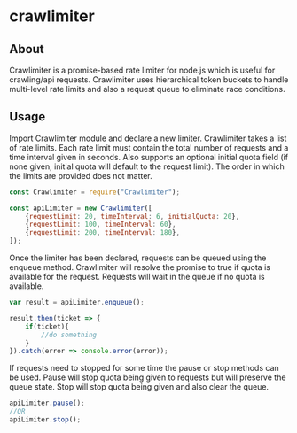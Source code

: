 # crawlimiter

## About
Crawlimiter is a promise-based rate limiter for node.js which is useful for crawling/api requests. Crawlimiter uses hierarchical token buckets to handle multi-level rate limits and also a request queue to eliminate race conditions.

## Usage
Import Crawlimiter module and declare a new limiter. Crawlimiter takes a list of rate limits. Each rate limit must contain the total number of requests and a time interval given in seconds. Also supports an optional initial quota field (if none given, initial quota will default to the request limit). The order in which the limits are provided does not matter.

```JavaScript
const Crawlimiter = require("Crawlimiter");

const apiLimiter = new Crawlimiter([
    {requestLimit: 20, timeInterval: 6, initialQuota: 20},
    {requestLimit: 100, timeInterval: 60},
    {requestLimit: 200, timeInterval: 180},
]);
```
Once the limiter has been declared, requests can be queued using the enqueue method. Crawlimiter will resolve the promise to true if quota is available for the request. Requests will wait in the queue if no quota is available.

```JavaScript
var result = apiLimiter.enqueue();

result.then(ticket => {
    if(ticket){
        //do something
    }
}).catch(error => console.error(error));
```

If requests need to stopped for some time the pause or stop methods can be used. Pause will stop quota being given to requests but will preserve the queue state. Stop will stop quota being given and also clear the queue.

```JavaScript
apiLimiter.pause();
//OR
apiLimiter.stop();
```
